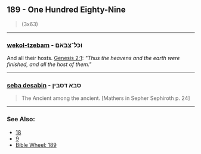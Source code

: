 ## 189 - One Hundred Eighty-Nine
> (3x63)

---

### [wekol-tzebam](/keys/VKL-TzBAM) - וכל־צבאם
And all their hosts. [Genesis 2:1](https://biblehub.com/genesis/2-1.htm): *"Thus the heavens and the earth were finished, and all the host of them."*

---

### [seba desabin](/keys/SBA.DSBIN) - סבא דסבין
> The Ancient among the ancient. [Mathers in Sepher Sephiroth p. 24]

---

### See Also:

- [18](18)
- [9](9)
- [Bible Wheel: 189](https://www.biblewheel.com//GR/GR_Database.php?SearchBy_Gematria=189)
